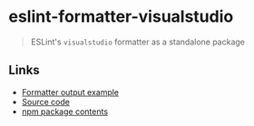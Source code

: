 # eslint-formatter-visualstudio

> ESLint's `visualstudio` formatter as a standalone package

## Links

- [Formatter output example](https://eslint.org/docs/user-guide/formatters/#visualstudio)
- [Source code](https://github.com/fregante/eslint-formatters/tree/main/packages/eslint-formatter-visualstudio)
- [npm package contents](https://www.unpkg.com/browse/eslint-formatter-visualstudio/)
